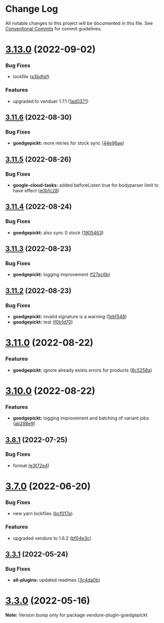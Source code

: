 # Change Log

All notable changes to this project will be documented in this file.
See [Conventional Commits](https://conventionalcommits.org) for commit guidelines.

# [3.13.0](https://github.com/Pinelab-studio/pinelab-vendure-plugins/compare/v3.12.0...v3.13.0) (2022-09-02)

### Bug Fixes

- lockfile ([a3bdfaf](https://github.com/Pinelab-studio/pinelab-vendure-plugins/commit/a3bdfafe6bac27a5c96b4f6e7b12228c0b1834f8))

### Features

- upgraded to venduer 1.7.1 ([1ad0371](https://github.com/Pinelab-studio/pinelab-vendure-plugins/commit/1ad0371ee1be4f0d1371407b93e76809be08d851))

## [3.11.6](https://github.com/Pinelab-studio/pinelab-vendure-plugins/compare/v3.11.5...v3.11.6) (2022-08-30)

### Bug Fixes

- **goedgepickt:** more retries for stock sync ([44e96ae](https://github.com/Pinelab-studio/pinelab-vendure-plugins/commit/44e96ae2281693cb567064b1f86e1d282d6e21e1))

## [3.11.5](https://github.com/Pinelab-studio/pinelab-vendure-plugins/compare/v3.11.4...v3.11.5) (2022-08-26)

### Bug Fixes

- **google-cloud-tasks:** added beforeListen true for bodyparser limit to have effect ([e0b1c28](https://github.com/Pinelab-studio/pinelab-vendure-plugins/commit/e0b1c28d9ffced3e81f4686ae06f62ef3eb01685))

## [3.11.4](https://github.com/Pinelab-studio/pinelab-vendure-plugins/compare/v3.11.3...v3.11.4) (2022-08-24)

### Bug Fixes

- **goedgepickt:** also sync 0 stock ([1905463](https://github.com/Pinelab-studio/pinelab-vendure-plugins/commit/1905463de9d964effdbe7c329ac83f259c9d4f75))

## [3.11.3](https://github.com/Pinelab-studio/pinelab-vendure-plugins/compare/v3.11.2...v3.11.3) (2022-08-23)

### Bug Fixes

- **goedgepickt:** logging improvement ([f27ec6b](https://github.com/Pinelab-studio/pinelab-vendure-plugins/commit/f27ec6bc3e47825f13c8a19ba6b6b197ebb0e31a))

## [3.11.2](https://github.com/Pinelab-studio/pinelab-vendure-plugins/compare/v3.11.1...v3.11.2) (2022-08-23)

### Bug Fixes

- **goedgepickt:** invalid signature is a warning ([1ebf548](https://github.com/Pinelab-studio/pinelab-vendure-plugins/commit/1ebf54807486b7321962b613c75fa8b6502e2489))
- **goedgepickt:** test ([f0b1d70](https://github.com/Pinelab-studio/pinelab-vendure-plugins/commit/f0b1d7016a6513ccc109a91c961d141db49320af))

# [3.11.0](https://github.com/Pinelab-studio/pinelab-vendure-plugins/compare/v3.10.0...v3.11.0) (2022-08-22)

### Features

- **goedgepickt:** ignore already exists errors for products ([8c5258a](https://github.com/Pinelab-studio/pinelab-vendure-plugins/commit/8c5258adbdb2c7cbe2e8b959b77a120e742753c9))

# [3.10.0](https://github.com/Pinelab-studio/pinelab-vendure-plugins/compare/v3.9.1...v3.10.0) (2022-08-22)

### Features

- **goedgepickt:** logging improvement and batching of variant jobs ([ab288e9](https://github.com/Pinelab-studio/pinelab-vendure-plugins/commit/ab288e9db81a1dd1ebcaefbcdf959ee1bcb1f213))

## [3.8.1](https://github.com/Pinelab-studio/pinelab-vendure-plugins/compare/v3.8.0...v3.8.1) (2022-07-25)

### Bug Fixes

- format ([e3f72e4](https://github.com/Pinelab-studio/pinelab-vendure-plugins/commit/e3f72e40e188ab05428f5f46a0bae08ce16c8cc6))

# [3.7.0](https://github.com/Pinelab-studio/pinelab-vendure-plugins/compare/v3.6.1...v3.7.0) (2022-06-20)

### Bug Fixes

- new yarn lockfiles ([bcf017a](https://github.com/Pinelab-studio/pinelab-vendure-plugins/commit/bcf017a3bbf7f7581a2e02b4bcc1cc1ab18fca88))

### Features

- upgraded vendure to 1.6.2 ([bf04e3c](https://github.com/Pinelab-studio/pinelab-vendure-plugins/commit/bf04e3c3e4e41d338622b9487bd2e7c54e7d299f))

## [3.3.1](https://github.com/Pinelab-studio/pinelab-vendure-plugins/compare/v3.3.0...v3.3.1) (2022-05-24)

### Bug Fixes

- **all-plugins:** updated readmes ([3c4da0b](https://github.com/Pinelab-studio/pinelab-vendure-plugins/commit/3c4da0b54712bd864ddc2336d40073169c58e052))

# [3.3.0](https://github.com/Pinelab-studio/pinelab-vendure-plugins/compare/v3.2.0...v3.3.0) (2022-05-16)

**Note:** Version bump only for package vendure-plugin-goedgepickt
